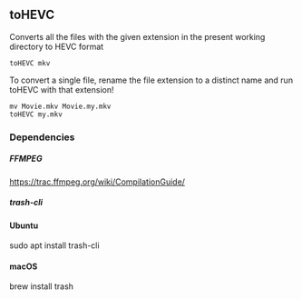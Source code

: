 toHEVC
------

Converts all the files with the given extension in the present working directory to HEVC format
```
toHEVC mkv
```

To convert a single file, rename the file extension to a distinct name and run toHEVC with that
extension!
```
mv Movie.mkv Movie.my.mkv
toHEVC my.mkv
```

### Dependencies

##### FFMPEG
https://trac.ffmpeg.org/wiki/CompilationGuide/

##### trash-cli

#### Ubuntu
sudo apt install trash-cli

#### macOS
brew install trash

